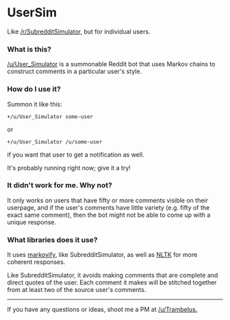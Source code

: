 # UserSim
Like [/r/SubredditSimulator,](http://www.reddit.com/r/SubredditSimulator) but for individual users.

### What is this?

[/u/User_Simulator](http://www.reddit.com/user/User_Simulator) is a summonable Reddit bot that uses Markov chains to construct comments in a particular user's style.

### How do I use it?

Summon it like this:

    +/u/User_Simulator some-user
  
or

    +/u/User_Simulator /u/some-user
  
if you want that user to get a notification as well.

It's probably running right now; give it a try!

### It didn't work for me. Why not?

It only works on users that have fifty or more comments visible on their userpage, and if the user's comments have little variety (e.g. fifty of the exact same comment), then the bot might not be able to come up with a unique response.

### What libraries does it use?

It uses [markovify](https://github.com/jsvine/markovify), like SubredditSimulator, as well as [NLTK](http://www.nltk.org/) for more coherent responses.

Like SubredditSimulator, it avoids making comments that are complete and direct quotes of the user. Each comment it makes will be stitched together from at least two of the source user's comments.

-----

If you have any questions or ideas, shoot me a PM at [/u/Trambelus.](https://www.reddit.com/message/compose/?to=trambelus)
